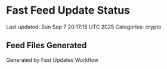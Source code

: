 # Fast Feed Update Status
Last updated: Sun Sep  7 20:17:15 UTC 2025
Categories: crypto

## Feed Files Generated

Generated by Fast Updates Workflow
